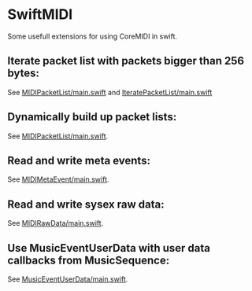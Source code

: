 # SwiftMIDI

Some usefull extensions for using CoreMIDI in swift.

## Iterate packet list with packets bigger than 256 bytes:

See [MIDIPacketList/main.swift](MIDIPacketList/main.swift)  and [IteratePacketList/main.swift](IteratePacketList/main.swift)

## Dynamically build up packet lists:

See [MIDIPacketList/main.swift](MIDIPacketList/main.swift).

## Read and write meta events:
See [MIDIMetaEvent/main.swift](MIDIMetaEvent/main.swift).

## Read and write sysex raw data:
See [MIDIRawData/main.swift](MIDIRawData/main.swift).

## Use MusicEventUserData with user data callbacks from MusicSequence:
See [MusicEventUserData/main.swift](MusicEventUserData/main.swift).




 
